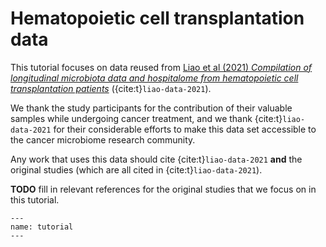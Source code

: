 # Hematopoietic cell transplantation data

This tutorial focuses on data reused from [Liao et al (2021) _Compilation of
longitudinal microbiota data and hospitalome from hematopoietic cell
transplantation patients_](https://www.nature.com/articles/s41597-021-00860-8)
({cite:t}`liao-data-2021`).

We thank the study participants for the contribution of their valuable samples
while undergoing cancer treatment, and we thank {cite:t}`liao-data-2021` for
their considerable efforts to make this data set accessible to the cancer
microbiome research community.

Any work that uses this data should cite {cite:t}`liao-data-2021`
 **and** the original studies (which are all cited in
 {cite:t}`liao-data-2021`).

 **TODO** fill in relevant references for the original studies that we focus on
 in this tutorial.

```{usage-scope}
---
name: tutorial
---
```

```{usage-selector}
```